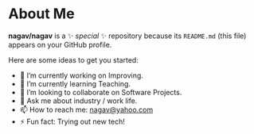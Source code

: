 # About Me


**nagav/nagav** is a ✨ _special_ ✨ repository because its `README.md` (this file) appears on your GitHub profile.

Here are some ideas to get you started:

- 🔭 I’m currently working on Improving.
- 🌱 I’m currently learning Teaching.
- 👯 I’m looking to collaborate on Software Projects.
- 💬 Ask me about industry / work life.
- 📫 How to reach me: nagav@yahoo.com
- ⚡ Fun fact: Trying out new tech! 

